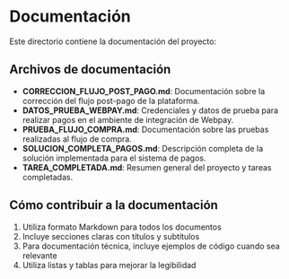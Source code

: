 # Documentación

Este directorio contiene la documentación del proyecto:

## Archivos de documentación

- **CORRECCION_FLUJO_POST_PAGO.md**: Documentación sobre la corrección del flujo post-pago de la plataforma.
- **DATOS_PRUEBA_WEBPAY.md**: Credenciales y datos de prueba para realizar pagos en el ambiente de integración de Webpay.
- **PRUEBA_FLUJO_COMPRA.md**: Documentación sobre las pruebas realizadas al flujo de compra.
- **SOLUCION_COMPLETA_PAGOS.md**: Descripción completa de la solución implementada para el sistema de pagos.
- **TAREA_COMPLETADA.md**: Resumen general del proyecto y tareas completadas.

## Cómo contribuir a la documentación

1. Utiliza formato Markdown para todos los documentos
2. Incluye secciones claras con títulos y subtítulos
3. Para documentación técnica, incluye ejemplos de código cuando sea relevante
4. Utiliza listas y tablas para mejorar la legibilidad
